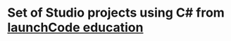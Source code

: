 # Set of Studio projects using C# from <a href="https://education.launchcode.org/csharp-web-development/index.html#studios">launchCode education</a>
